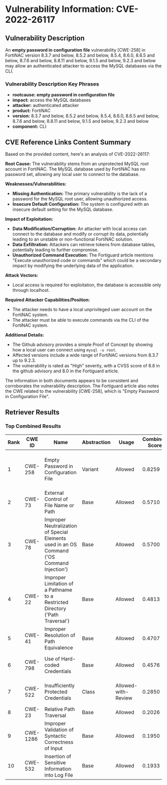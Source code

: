 # Vulnerability Information: CVE-2022-26117

## Vulnerability Description
An **empty password in configuration file** vulnerability [CWE-258] in FortiNAC version 8.3.7 and below, 8.5.2 and below, 8.5.4, 8.6.0, 8.6.5 and below, 8.7.6 and below, 8.8.11 and below, 9.1.5 and below, 9.2.3 and below may allow an authenticated attacker to access the MySQL databases via the CLI.

### Vulnerability Description Key Phrases
- **rootcause:** **empty password in configuration file**
- **impact:** access the MySQL databases
- **attacker:** authenticated attacker
- **product:** FortiNAC
- **version:** 8.3.7 and below, 8.5.2 and below, 8.5.4, 8.6.0, 8.6.5 and below, 8.7.6 and below, 8.8.11 and below, 9.1.5 and below, 9.2.3 and below
- **component:** CLI

## CVE Reference Links Content Summary
Based on the provided content, here's an analysis of CVE-2022-26117:

**Root Cause:**
The vulnerability stems from an unprotected MySQL root account in FortiNAC. The MySQL database used by FortiNAC has no password set, allowing any local user to connect to the database.

**Weaknesses/Vulnerabilities:**
- **Missing Authentication:** The primary vulnerability is the lack of a password for the MySQL root user, allowing unauthorized access.
- **Insecure Default Configuration:** The system is configured with an insecure default setting for the MySQL database.

**Impact of Exploitation:**
- **Data Modification/Corruption:** An attacker with local access can connect to the database and modify or corrupt its data, potentially leading to an unstable or non-functional FortiNAC solution.
- **Data Exfiltration:** Attackers can retrieve tokens from database tables, potentially leading to further compromise.
- **Unauthorized Command Execution:** The Fortiguard article mentions "Execute unauthorized code or commands" which could be a secondary impact by modifying the underlying data of the application.

**Attack Vectors:**
- Local access is required for exploitation, the database is accessible only through localhost.

**Required Attacker Capabilities/Position:**
- The attacker needs to have a local unprivileged user account on the FortiNAC system.
- The attacker must be able to execute commands via the CLI of the FortiNAC system.

**Additional Details:**
- The Github advisory provides a simple Proof of Concept by showing how a local user can connect using `mysql -u root`.
- Affected versions include a wide range of FortiNAC versions from 8.3.7 up to 9.2.3.
- The vulnerability is rated as "High" severity, with a CVSS score of 8.8 in the github advisory and 8.0 in the Fortiguard article.

The information in both documents appears to be consistent and corroborates the vulnerability description. The Fortiguard article also notes the CWE related to the vulnerability [CWE-258], which is "Empty Password in Configuration File".

## Retriever Results

### Top Combined Results

| Rank | CWE ID | Name | Abstraction | Usage | Combined Score | Retrievers | Individual Scores |
|------|--------|------|-------------|-------|---------------|------------|-------------------|
| 1 | CWE-258 | Empty Password in Configuration File | Variant | Allowed | 0.8259 | dense, sparse, graph | dense: 0.776, sparse: 0.526, graph: 0.575 |
| 2 | CWE-73 | External Control of File Name or Path | Base | Allowed | 0.5710 | sparse, graph | sparse: 0.373, graph: 1.000 |
| 3 | CWE-78 | Improper Neutralization of Special Elements used in an OS Command ('OS Command Injection') | Base | Allowed | 0.5700 | sparse, graph | sparse: 0.375, graph: 0.995 |
| 4 | CWE-22 | Improper Limitation of a Pathname to a Restricted Directory ('Path Traversal') | Base | Allowed | 0.4813 | sparse, graph | sparse: 0.348, graph: 0.789 |
| 5 | CWE-41 | Improper Resolution of Path Equivalence | Base | Allowed | 0.4707 | sparse, graph | sparse: 0.330, graph: 0.789 |
| 6 | CWE-798 | Use of Hard-coded Credentials | Base | Allowed | 0.4576 | dense, sparse | dense: 0.539, sparse: 0.329 |
| 7 | CWE-522 | Insufficiently Protected Credentials | Class | Allowed-with-Review | 0.2850 | dense, sparse | dense: 0.547, sparse: 0.369 |
| 8 | CWE-23 | Relative Path Traversal | Base | Allowed | 0.2026 | sparse | sparse: 0.354 |
| 9 | CWE-1286 | Improper Validation of Syntactic Correctness of Input | Base | Allowed | 0.1950 | sparse | sparse: 0.341 |
| 10 | CWE-532 | Insertion of Sensitive Information into Log File | Base | Allowed | 0.1933 | sparse | sparse: 0.338 |

